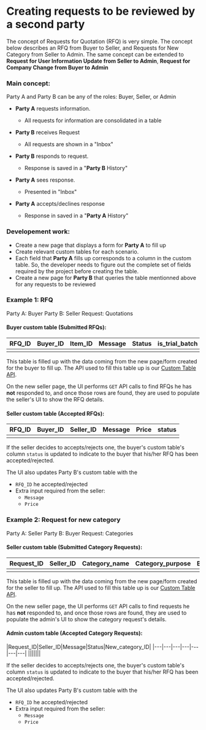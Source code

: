 Creating requests to be reviewed by a second party
===
The concept of Requests for Quotation (RFQ) is very simple. The concept below describes an RFQ from Buyer to Seller, and Requests for New Category from Seller to Admin. The same concept can be extended to **Request for User Information Update from Seller to Admin**, **Request for Company Change from Buyer to Admin**

### Main concept:
Party A and Party B can be any of the roles: Buyer, Seller, or Admin

* **Party A** requests information.
  * All requests for information are consolidated in a table

* **Party B** receives Request
  * All requests are shown in a "Inbox"

* **Party B** responds to request.
  * Response is saved in a "**Party B** History"

* **Party A** sees response.
  * Presented in "Inbox"

* **Party A** accepts/declines response
  * Response in saved in a "**Party A** History"

### Developement work:
* Create a new page that displays a form for **Party A** to fill up
* Create relevant custom tables for each scenario. 
* Each field that **Party A** fills up corresponds to a column in the custom table. So, the developer needs to figure out the complete set of fields required by the project before creating the table.
* Create a new page for **Party B** that queries the table mentionned above for any requests to be reviewed

### Example 1: RFQ
Party A: Buyer
Party B: Seller
Request: Quotations

#### Buyer custom table (Submitted RFQs):
|RFQ_ID|Buyer_ID|Item_ID|Message|Status|is_trial_batch|status|
|---|---|---|---|---|---|---|
|||||||||

This table is filled up with the data coming from the new page/form created for the buyer to fill up. The API used to fill this table up is our [Custom Table API]().

On the new seller page, the UI performs `GET` API calls to find RFQs he has **not** responded to, and once those rows are found, they are used to populate the seller's UI to show the RFQ details.

#### Seller custom table (Accepted RFQs):
|RFQ_ID|Buyer_ID|Seller_ID|Message|Price|status|
|---|---|---|---|---|---|
|||||||

If the seller decides to accepts/rejects one, the buyer's custom table's column `status` is updated to indicate to the buyer that his/her RFQ has been accepted/rejected.

The UI also updates Party B's custom table with the 
* `RFQ_ID` he accepted/rejected
* Extra input required from the seller:
  * `Message`
  * `Price`

### Example 2: Request for new category
Party A: Seller
Party B: Buyer
Request: Categories

#### Seller custom table (Submitted Category Requests):
|Request_ID|Seller_ID|Category_name|Category_purpose|Buyer_visible|Seller_Vsible|Company_visible|Specific_user_visible|
|---|---|---|---|---|---|---|--|
|||||||||

This table is filled up with the data coming from the new page/form created for the seller to fill up. The API used to fill this table up is our [Custom Table API]().

On the new seller page, the UI performs `GET` API calls to find requests he has **not** responded to, and once those rows are found, they are used to populate the admin's UI to show the category request's details.

#### Admin custom table (Accepted Category Requests):
|Request_ID|Seller_ID|Message|Status|New_category_ID|
|---|---|---|---|---|---|---|
|||||||

If the seller decides to accepts/rejects one, the buyer's custom table's column `status` is updated to indicate to the buyer that his/her RFQ has been accepted/rejected.

The UI also updates Party B's custom table with the 
* `RFQ_ID` he accepted/rejected
* Extra input required from the seller:
  * `Message`
  * `Price`

